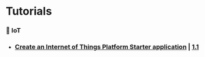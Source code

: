 # Tutorials
### :dash: IoT
- ### [Create an Internet of Things Platform Starter application][1] | [1.1][1.1]










































[1]: https://developer.ibm.com/tutorials/how-to-create-an-internet-of-things-platform-starter-application/
[1.1]: https://github.com/makramjandar/my/blob/master/Learning/IBM/tutorials/1.1.ipynb
